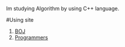 Im studying Algorithm by using C++ language.

#Using site

1. [BOJ](https://www.acmicpc.net/)
2. [Programmers](https://programmers.co.kr/)
